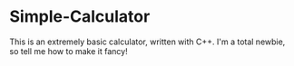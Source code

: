 # Simple-Calculator
This is an extremely basic calculator, written with C++. I'm a total newbie, so tell me how to make it fancy!
